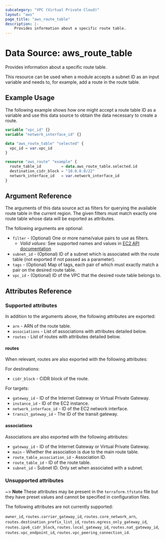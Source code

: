 ```yaml
---
subcategory: "VPC (Virtual Private Cloud)"
layout: "aws"
page_title: "aws_route_table"
description: |-
    Provides information about a specific route table.
---
```


# Data Source: aws_route_table

Provides information about a specific route table.

This resource can be used when a module accepts a subnet ID as an input variable and needs to, for example, add a route in the route table.

## Example Usage

The following example shows how one might accept a route table ID as a variable and use this data source to obtain the data necessary to create a route.

```terraform
variable "vpc_id" {}
variable "network_interface_id" {}

data "aws_route_table" "selected" {
  vpc_id = var.vpc_id
}

resource "aws_route" "example" {
  route_table_id         = data.aws_route_table.selected.id
  destination_cidr_block = "10.0.0.0/22"
  network_interface_id   = var.network_interface_id
}
```

## Argument Reference

The arguments of this data source act as filters for querying the available route table in the current region. The given filters must match exactly one route table whose data will be exported as attributes.

The following arguments are optional:

* `filter` - (Optional) One or more name/value pairs to use as filters.
    * _Valid values:_ See supported names and values in [EC2 API documentation][describe-route-tables]
* `subnet_id` - (Optional) ID of a subnet which is associated with the route table (not exported if not passed as a parameter).
* `tags` - (Optional) Map of tags, each pair of which must exactly match a pair on the desired route table.
* `vpc_id` - (Optional) ID of the VPC that the desired route table belongs to.

## Attributes Reference

### Supported attributes

In addition to the arguments above, the following attributes are exported:

* `arn` - ARN of the route table.
* `associations` - List of associations with attributes detailed below.
* `routes` - List of routes with attributes detailed below.

#### routes

When relevant, routes are also exported with the following attributes:

For destinations:

* `cidr_block` - CIDR block of the route.

For targets:

* `gateway_id` - ID of the Internet Gateway or Virtual Private Gateway.
* `instance_id` - ID of the EC2 instance.
* `network_interface_id` - ID of the EC2 network interface.
* `transit_gateway_id` - The ID of the transit gateway.

#### associations

Associations are also exported with the following attributes:

* `gateway_id` - ID of the Internet Gateway or Virtual Private Gateway.
* `main` - Whether the association is due to the main route table.
* `route_table_association_id` - Association ID.
* `route_table_id` - ID of the route table.
* `subnet_id` - Subnet ID. Only set when associated with a subnet.

### Unsupported attributes

~> **Note** These attributes may be present in the `terraform.tfstate` file but they have preset values and cannot be specified in configuration files.

The following attributes are not currently supported:

`owner_id`, `routes.carrier_gateway_id`, `routes.core_network_arn`, `routes.destination_prefix_list_id`, `routes.egress_only_gateway_id`, `routes.ipv6_cidr_block`, `routes.local_gateway_id`, `routes.nat_gateway_id`, `routes.vpc_endpoint_id`, `routes.vpc_peering_connection_id`.

[describe-route-tables]: https://docs.cloud.croc.ru/en/api/ec2/routes/DescribeRouteTables.html
